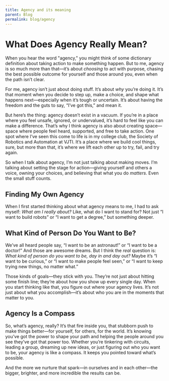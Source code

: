 ```yaml
--- 
title: Agency and its meaning 
parent: Blog
permalink: blog/agency
--- 
```


# What Does Agency Really Mean?

When you hear the word "agency," you might think of some dictionary definition about taking action to make something happen. But to me, agency is so much more than that—it’s about *choosing* to act with purpose, chasing the best possible outcome for yourself and those around you, even when the path isn’t clear.

For me, agency isn’t just about doing stuff. It’s about *why* you’re doing it. It’s that moment when you decide to step up, make a choice, and shape what happens next—especially when it’s tough or uncertain. It’s about having the freedom and the guts to say, “I’ve got this,” and mean it.

But here’s the thing: agency doesn’t exist in a vacuum. If you’re in a place where you feel unsafe, ignored, or undervalued, it’s hard to feel like you can make a difference. That’s why I think agency is also about creating space—space where people feel heard, supported, and free to take action. One spot where I’ve seen this come to life is in my college club, the Society of Robotics and Automation at VJTI. It’s a place where we build cool things, sure, but more than that, it’s where we lift each other up to try, fail, and try again.

So when I talk about agency, I’m not just talking about making moves. I’m talking about setting the stage for action—giving yourself and others a voice, owning your choices, and believing that what you do *matters*. Even the small stuff counts.

## Finding My Own Agency

When I first started thinking about what agency means to me, I had to ask myself: *What am I really about?* Like, what do I want to stand for? Not just “I want to build robots” or “I want to get a degree,” but something deeper.

## What Kind of Person Do You Want to Be?

We’ve all heard people say, “I want to be an astronaut!” or “I want to be a doctor!” And those are awesome dreams. But I think the *real* question is: *What kind of person do you want to be, day in and day out?* Maybe it’s “I want to be curious,” or “I want to make people feel seen,” or “I want to keep trying new things, no matter what.”

Those kinds of goals—they stick with you. They’re not just about hitting some finish line; they’re about how you show up every single day. When you start thinking like that, you figure out where your agency lives. It’s not just about what you accomplish—it’s about who you are in the moments that matter to you.

## Agency Is a Compass

So, what’s agency, really? It’s that fire inside you, that stubborn push to make things better—for yourself, for others, for the world. It’s knowing you’ve got the power to shape your path and helping the people around you see they’ve got that power too. Whether you’re tinkering with circuits, leading a group, dreaming up new ideas, or just figuring out who you want to be, your agency is like a compass. It keeps you pointed toward what’s possible.

And the more we nurture that spark—in ourselves and in each other—the bigger, brighter, and more incredible the results can be.

